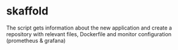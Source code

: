 # skaffold
The script gets information about the new application and create a repository with relevant files, Dockerfile and monitor configuration (prometheus & grafana)

